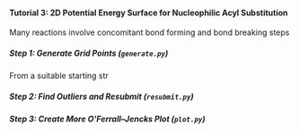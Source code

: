 #### Tutorial 3: 2D Potential Energy Surface for Nucleophilic Acyl Substitution

Many reactions involve concomitant bond forming and bond breaking steps 

##### Step 1: Generate Grid Points (`generate.py`)

From a suitable starting str

##### Step 2: Find Outliers and Resubmit (`resubmit.py`)

##### Step 3: Create More O'Ferrall–Jencks Plot (`plot.py`)
